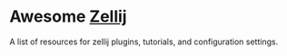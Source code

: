 
# Awesome [Zellij](https://github.com/zellij-org/zellij)

A list of resources for zellij plugins, tutorials, and configuration settings.
